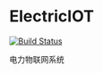 # ElectricIOT

[![Build Status](https://travis-ci.org/taowenyin/ElectricIOTServer.svg?branch=master)](https://travis-ci.org/taowenyin/ElectricIOTServer)

电力物联网系统
